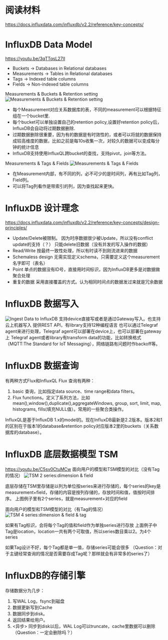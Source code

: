# 阅读材料
https://docs.influxdata.com/influxdb/v2.2/reference/key-concepts/ 


# InfluxDB Data Model
https://youtu.be/3qTTqsL27lI 

* Buckets -> Databases in Relational databases
* Measurements -> Tables in Relational databases
* Tags -> Indexed table columns
* Fields -> Non-indexed table columns

Measurements & Buckets & Retention setting
![Measurements & Buckets & Retention setting](https://github.com/ictmalili/data-ranger/blob/master/InfluxDB/Measurements%20%26%20Buckets%20.png)

* 每个Measurement对应关系数据库的表，不同的measurement可以根据特征组在一个bucket里.
* 每个bucket可以单独设置自己的retention policy,设置好retention policy后，InfluxDB会自动将过期数据删除.
*  过期数据删除很重要，因为有的数据是有时效性的，或者可以将就的数据保持成较高维度的数据，比如之前是每10s收集一次，对较久的数据可以变成每分钟的统计信息
* InfluxDB支持使用InfluxQL跨bucket的查找，支持pivot，join等方法。

Measurements & Tags & Fields
![Measurements & Tags & Fields](https://github.com/ictmalili/data-ranger/blob/master/InfluxDB/Measurement%20%26%20Tag%20%26%20Fields.png)
* 在Measurement内部，有不同的列，必不可少的是时间列，再有比如Tag列，Field列。
* 可以将Tag列看作是带索引的列，因为查找起来更快。

# InfluxDB 设计理念
https://docs.influxdata.com/influxdb/v2.2/reference/key-concepts/design-principles/
* Update/Delete被限制。 因为时序数据很少被Update，所以没有conflict update的支持（？） 只能delete旧数据（没有并发的写入操作的数据）
* Read/Write 按最终一致性处理，所以有时读不到刚流进来的数据
* Schemaless design 无需实现定义schema，只需要定义这个measurement名字即可（表名）
* Point 单点的数据没有ID号，直接用时间标识，因为InfluxDB更多是对数据做聚合处理
* 重复的数据 采用直接覆盖的方式。认为相同时间点的数据发过来就是冗余数据

# InfluxDB 数据写入
![Ingest Data to InfluxDB](https://github.com/ictmalili/data-ranger/blob/master/InfluxDB/InfluxDB-Ingest%20Data.png)
支持device直接写或者是通过Gateway写入。也支持云上机器写入
提供REST API，有library支持12种编程语言
也可以通过Telegraf agent来进行处理，Telegraf agent可以部署在device上，也可以部署在gateway上
Telegraf agent或者library有transform data的功能，比如转换格式 （MQTT:The Standard for IoT Messaging），网络链路有问题时作backoff等。

# InfluxDB 数据查询
有两种方式Flux和InfluxQL
Flux 查询有两种：
1. basic 查询，比如指定data source、time range和data filters。 
2. Flux functions。定义了系列方法，比如mean(),window(),duplicate(),aggregateWindows, group, sort, limit, map, histograms, fills(填充NULL值）。常用的一些聚合类操作。

InfluxQL是基于InfluxDB 1.x的model的。现在InfluxDB最新是2.2版本。版本2和1的区别在于版本1的database&retention policy对应版本2里的buckets（关系数据库的database）。

# InfluxDB 底层数据模型 TSM
https://youtu.be/C5sv0CtuMCw
面向用户的模型和TSM模型的对比（没有Tag的情况）
![TSM 2 series:dimension & field](https://github.com/ictmalili/data-ranger/blob/master/InfluxDB/InfluxDB-Internal%20TSM%20-%202%20Series(measurement%2Bfield).png)

底层存储在TSM里存储是以列为单位按series来进行存储的，每个series的key是measurement+field，存储的内容是按列存储的，存放时间和值，值按时间排序。
上图例子里有2个series，就是measurement+对应的field

面向用户的模型和TSM模型的对比（有Tag的情况）
![TSM 4 series:dimension & field & tag](https://github.com/ictmalili/data-ranger/blob/master/InfluxDB/InfluxDB%20-%20Internal%20TSM%20-%204%20series%20(measurement%2Btag%2Bfield).png)

如果有Tag标识，会将每个Tag的值和field作为单独series进行存放
上面例子中Tag是location，location一共有两个可取值，所以series数目乘以2。为4个series

如果Tag设计不好，每个Tag都是单一值，存储series可能会很多 （Question：对于主键经常查询的情况是否需要存成Tag呢？那样就会有非常多的series了）

# InfluxDB的存储引擎
存储数据分为几步：
1. 写WAL Log，fsync到磁盘
2. 数据更新写到Cache
3. 数据同步到disk。
4. 返回结果给用户。
5. <异步> 同步到disk以后，WAL Log可以truncate，cache里数据可以删除 （Question：一定会删除吗？） 
